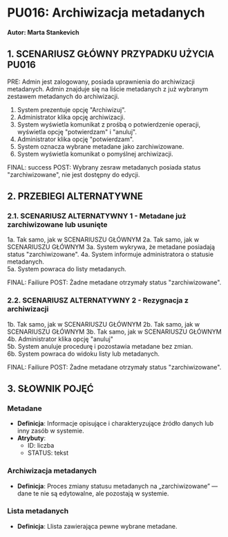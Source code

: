 # PU016: Archiwizacja metadanych

#### Autor: Marta Stankevich

## 1. SCENARIUSZ GŁÓWNY PRZYPADKU UŻYCIA PU016

PRE: Admin jest zalogowany, posiada uprawnienia do archiwizacji metadanych. Admin znajduje się na liście metadanych z już wybranym zestawem metadanych do archiwizacji.

1. System prezentuje opcję "Archiwizuj".
2. Administrator klika opcję archiwizacji.  
3. System wyświetla komunikat z prośbą o potwierdzenie operacji, wyświetla opcję "potwierdzam" i "anuluj".
4. Administrator klika opcję "potwierdzam".  
5. System oznacza wybrane metadane jako zarchiwizowane.  
6. System wyświetla komunikat o pomyślnej archiwizacji.

FINAL: success
POST: Wybrany zesraw metadanych posiada status "zarchiwizowane", nie jest dostępny do edycji.

## 2. PRZEBIEGI ALTERNATYWNE

### 2.1. SCENARIUSZ ALTERNATYWNY 1 - Metadane już zarchiwizowane lub usunięte

1a. Tak samo, jak w SCENARIUSZU GŁÓWNYM
2a. Tak samo, jak w SCENARIUSZU GŁÓWNYM
3a. System wykrywa, że metadane posiadają status "zarchiwizowane".
4a. System informuje administratora o statusie metadanych.  
5a. System powraca do listy metadanych.

FINAL: Failiure
POST: Żadne metadane otrzymały status "zarchiwizowane".


### 2.2. SCENARIUSZ ALTERNATYWNY 2 - Rezygnacja z archiwizacji  

1b. Tak samo, jak w SCENARIUSZU GŁÓWNYM
2b. Tak samo, jak w SCENARIUSZU GŁÓWNYM
3b. Tak samo, jak w SCENARIUSZU GŁÓWNYM
4b. Administrator klika opcję "anuluj"  
5b. System anuluje procedurę i pozostawia metadane bez zmian.  
6b. System powraca do widoku listy lub metadanych.

FINAL: Failiure
POST: Żadne metadane otrzymały status "zarchiwizowane".


## 3. SŁOWNIK POJĘĆ

### Metadane   
- **Definicja**: Informacje opisujące i charakteryzujące źródło danych lub inny zasób w systemie.
- **Atrybuty**: 
  - ID: liczba
  - STATUS: tekst


### Archiwizacja metadanych  
- **Definicja**: Proces zmiany statusu metadanych na „zarchiwizowane” — dane te nie są edytowalne, ale pozostają w systemie.  


### Lista metadanych
- **Definicja**: Llista zawierająca pewne wybrane metadane.


